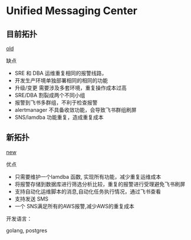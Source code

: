 # Unified Messaging Center

## 目前拓扑

[old](_image/umc-old.drawio ':include :type=code')

缺点

- SRE 和 DBA 运维重复相同的报警线路，
- 开发生产环境单独部署相同的相同的功能
- 升级/变更 需要涉及多套环境，重复操作成本过高
- SRE/DBA 割裂成两个不同小组
- 报警到飞书多群组，不利于检查报警
- alertmanager 不具备收敛功能，会导致飞书群组刷屏
- SNS/lamdba 功能重复，造成重复成本

## 新拓扑

[new](_image/umc-new.drawio ':include :type=code')

优点

- 只需要维护一个lamdba 函数, 实现所有功能，减少重复运维成本
- 将报警存储到数据库进行筛选分析比较，重复的报警进行受理避免飞书刷屏
- 支持自动化运维脚本的消息,自动化任务执行情况，通过飞书查看
- 支持发送 SMS
- 一个 SNS满足所有的AWS报警,减少AWS的重复成本

开发语言：

golang, postgres
